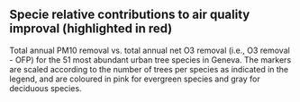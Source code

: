 ## Specie relative contributions to air quality improval (highlighted in red)

Total annual PM10 removal vs. total annual net O3 removal (i.e., O3 removal - OFP) for the 51 most abundant urban tree species in Geneva. The markers are scaled according to the number of trees per species as indicated in the legend, and are coloured in pink for evergreen species and gray for deciduous species.